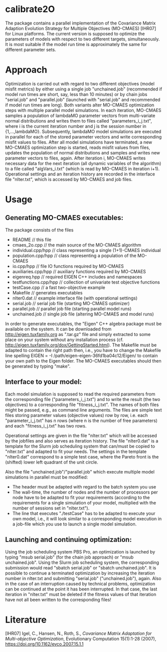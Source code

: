 # calibrate2O

The package contains a parallel implementation of the Covariance Matrix
Adaption Evolution Strategy for Multiple Objectives (MO-CMAES) [IHR07] for
Linux platforms.
The current version is supposed to optimize the parameters of models with
respect to two different targets, simultaneously.
It is most suitable if the model run time is approximately the same for
different parameter sets.

Approach
========

Optimization is carried out with regard to two different objectives (model
misfit metrics) by either using a single job "unchained.job" (recommended if
model run times are short, say, less than 10 minutes) or by chain jobs
"serial.job" and "parallel.job" (launched with "serial.job" and recommended
if model run times are long).
Both variants alter MO-CMAES optimization steps with multiple parallel model
simulations.
In each iteration, MO-CMAES samples a population of lambdaMO parameter vectors
from multi-variate normal distributions and writes them to files called
"parameters_i_j.txt", where i is the current iteration number and j is the
session number in {1,...,lambdaMO}.
Subsequently, lambdaMO model simulations are executed in parallel for each of
the stored parameter vectors and write corresponding misfit values to files.
After all model simulations have terminated, a new MO-CMAES optimization step is
started, reads misfit values from files, updates the population of normal
distributions and samples and writes new parameter vectors to files, again.
After iteration i, MO-CMAES writes necessary data for the next iteration (all
dynamic variables of the algorithm) to a file called "algVars_i.txt" (which is
read by MO-CMAES in iteration i+1).
Operational settings and an iteration history are recorded in the interface file
"nIter.txt", which is accessed by MO-CMAES and job files.


Usage
=====

Generating MO-CMAES executables:
--------------------------------

The package consists of the files
* README        		// this file
* cmaes_2o.cpp     		// the main source of the MO-CMAES algorithm
* individual.cpp/hpp	// class representing a single (1+1)-CMAES individual
* population.cpp/hpp	// class representing a population of the MO-CMAES
* io.cpp/hpp			// file IO functions required by MO-CMAES
* auxiliaries.cpp/hpp   // auxiliary functions required by MO-CMAES
* eigenreq.hpp      	// required EIGEN C++ includes and namespaces
* testfunctions.cpp/hpp // collection of univariate test objective functions
* testCase.cpp			// a fast two-objective example
* Makefile      		// generates executables
* nIter0.dat        	// example interface file (with operational settings)
* serial.job        	// serial job file (starting MO-CMAES optimizer)
* parallel.job      	// parallel job file (starting parallel model runs)
* unchained.job			// single job file (altering MO-CMAES and model runs)

In order to generate executables, the "Eigen" C++ algebra package must be
available on the system. It can be downloaded from
  http://eigen.tuxfamily.org
as ".tar.gz" file and simply extracted to some place on your system without any
installation process (cf. http://eigen.tuxfamily.org/dox/GettingStarted.html).
The Makefile must be adapted to contain the right path then, i.e., you have to
change the Makefile line spelling
  EIGEN = -I /path/eigen-eigen-36fd1ba04c12/Eigen/
to contain your own path to the Eigen folder.
The MO-CMAES executables should then be generated by typing "make".

Interface to your model:
------------------------

Each model simulation is supposed to read the required parameters from
the corresponding file ("parameters_i_j.txt") and to write
the result (the two objectives) to a corresponding file "fitness_i_j.txt".
The names of both files might be passed, e.g., as command line arguments.
The files are simple text files storing parameter values (objective values)
row by row, i.e. each "parameter_i_j.txt" has n rows
(where n is the number of free parameters)
and each "fitness_i_j.txt" has two rows.

Operational settings are given in the file "nIter.txt" which will be accessed by the jobfiles and also serves as iteration history.
The file "nIter0.dat" is a template for the Slurm job scheduling system that
can/must be copied to "nIter.txt" and adapted to fit your needs.
The settings in the template "nIter0.dat" correspond to a simple test case, where
the Pareto front is the (shifted) lower left quadrant of the unit circle.

Also the file "unchained.job"/"parallel.job" which execute multiple model
simulations in parallel must be modified:
* The header must be adapted with regard to the batch system you use
* The wall-time, the number of nodes and the number of processors per node have
  to be adapted to fit your requirements (according to the requirements for a
  single simulation of your model, multiplied with the number of sessions set
  in "nIter.txt").
* The line that executes "./testCase" has to be adapted to execute your own
  model, i.e., it will look similar to a corresponding model execution in a
  job-file which you use to launch a single model simulation.

Launching and continuing optimization:
--------------------------------------

Using the job scheduling system PBS Pro, an optimization is launched by typing
"msub serial.job" (for the chain job approach) or "msub unchained.job".
Using the Slurm job scheduling system, the corresponding submission would read
"sbatch serial.job" or "sbatch unchained.job".
It is possible to continue a terminated optimization by increasing the
iteration number in nIter.txt and submitting "serial.job" ("unchained.job"),
again. Also in the case of an interruption caused by technical problems,
optimization can be continued at the point it has been interrupted. In that
case, the last iteration in "nIter.txt" must be deleted if the fitness values of
that iteration have not all been written to the corresponding files!


Literature
==========
 
[IHR07] Igel, C., Hansen, N., Roth, S.,
        *Covariance Matrix Adaptation for Multi-objective Optimization*,
        Evolutionary Computation 15(1):1-28 (2007),
        https://doi.org/10.1162/evco.2007.15.1.1

